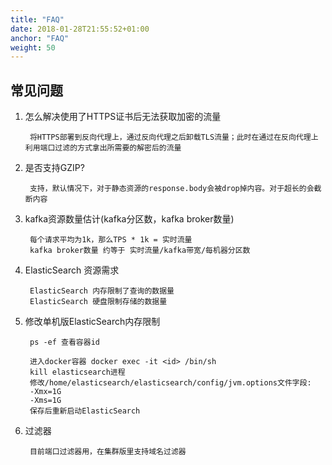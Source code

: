```yaml
---
title: "FAQ"
date: 2018-01-28T21:55:52+01:00
anchor: "FAQ"
weight: 50
---
```


## 常见问题

1. 怎么解决使用了HTTPS证书后无法获取加密的流量

		将HTTPS部署到反向代理上，通过反向代理之后卸载TLS流量；此时在通过在反向代理上利用端口过滤的方式拿出所需要的解密后的流量

2. 是否支持GZIP?

		支持，默认情况下，对于静态资源的response.body会被drop掉内容。对于超长的会截断内容

2. kafka资源数量估计(kafka分区数，kafka broker数量)

		每个请求平均为1k，那么TPS * 1k = 实时流量
		kafka broker数量 约等于 实时流量/kafka带宽/每机器分区数

3. ElasticSearch 资源需求

		ElasticSearch 内存限制了查询的数据量
		ElasticSearch 硬盘限制存储的数据量

4. 修改单机版ElasticSearch内存限制

		ps -ef 查看容器id
	
		进入docker容器 docker exec -it <id> /bin/sh
		kill elasticsearch进程
		修改/home/elasticsearch/elasticsearch/config/jvm.options文件字段:
		-Xmx=1G
		-Xms=1G
		保存后重新启动ElasticSearch
	
5. 过滤器

		目前端口过滤器用，在集群版里支持域名过滤器